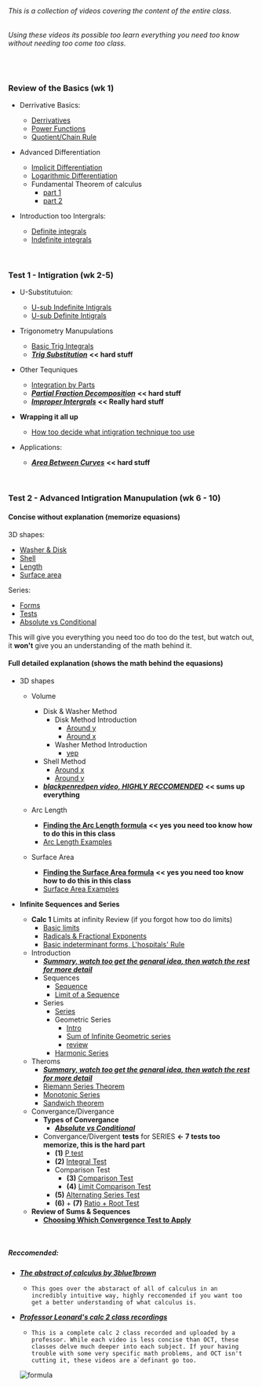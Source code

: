 <br/>

###### This is a collection of videos covering the content of the entire class.
###### Using these videos its possible too learn everything you need too know without needing too come too class.

<br/>

### Review of the Basics (wk 1)
+ Derrivative Basics:
    + [Derrivatives](https://www.youtube.com/watch?v=5yfh5cf4-0w)
    + [Power Functions](https://www.youtube.com/watch?v=9Yz-RCdS2Tg)
    + [Quotient/Chain Rule](https://youtu.be/lEj3dzj2Doc)

+ Advanced Differentiation
    + [Implicit Differentiation](https://www.youtube.com/watch?v=xbviQHhU1rA)
    + [Logarithmic Differentiation](https://www.youtube.com/watch?v=Dp9sgIvaKPk)
    + Fundamental Theorem of calculus
        + [part 1](https://www.youtube.com/watch?v=aeB5BWY0RlE)
        + [part 2](https://www.youtube.com/watch?v=ns8N1UuXl4w)

+ Introduction too Intergrals:
    + [Definite integrals](https://www.youtube.com/watch?v=Gc3QvUB0PkI)
    + [Indefinite integrals](https://www.youtube.com/watch?v=JTFMeSCxgcA)
    
<br/>

### Test 1 - Intigration (wk 2-5)
* U-Substitutuion:
    * [U-sub Indefinite Intigrals](https://www.youtube.com/watch?v=IAh00vU3FSY)
    * [U-sub Definite Intigrals](https://www.youtube.com/watch?v=tM4RWc9ryx0)

* Trigonometry Manupulations
    * [Basic Trig Integrals](https://www.youtube.com/watch?v=flvhNBoOsiA)
    * [***Trig Substitution***](https://www.youtube.com/watch?v=gJdeJ1CoFnU) **<< hard stuff**
  
* Other Tequniques
    * [Integration by Parts](https://www.youtube.com/watch?v=tGu-764KHCk)
    * [***Partial Fraction Decomposition***](https://www.youtube.com/watch?v=r5MIraVUVUA) **<< hard stuff**
    * [***Improper Intergrals***](https://www.youtube.com/watch?v=d_CnAKmQOKE) **<< Really hard stuff**
    
* **Wrapping it all up**
    * [How too decide what intigration technique too use](https://www.youtube.com/watch?v=M5MaGUO0JDs)
    

* Applications:
    * [***Area Between Curves***](https://www.youtube.com/watch?v=ltxdcegn8xc) **<< hard stuff**


<br/>

### Test 2 - Advanced Intigration Manupulation (wk 6 - 10)
#### Concise without explanation (memorize equasions)
3D shapes:
* [Washer & Disk](https://youtu.be/j5WKJGBqmiI)
* [Shell](https://youtu.be/fE6vmorV-rA)
* [Length](https://youtu.be/DNDAwWIL5FY)
* [Surface area](https://youtu.be/lQM-0Nqs9Pg)

Series:
* [Forms](https://youtu.be/-wvF8OQSMx8)
* [Tests](https://youtu.be/0YeON4p0ogw)
* [Absolute vs Conditional](https://youtu.be/FPK6LO1iiXc)

This will give you everything you need too do too do the test, but watch out, it **won't** give you an understanding of the math behind it.

#### Full detailed explanation (shows the math behind the equasions)
* 3D shapes
    * Volume
        * Disk & Washer Method
            * Disk Method Introduction
                * [Around y](https://www.youtube.com/watch?v=btGaOTXxXs8)
                * [Around x](https://www.youtube.com/watch?v=43AS7bPUORc)
            * Washer Method Introduction
                * [yep](https://www.youtube.com/watch?v=vhMl755vR5Q)
        * Shell Method
            * [Around x](https://www.youtube.com/watch?v=R-Qu3QWOEiA)
            * [Around y](https://www.youtube.com/watch?v=6Ozz3J-LRrY)
        * [***blackpenredpen video, HIGHLY RECCOMENDED***](https://www.youtube.com/watch?v=ydyXf01WNYA) **<< sums up everything**
        
    * Arc Length
        * [**Finding the Arc Length formula**](https://www.youtube.com/watch?v=pH-Omj-cMok) **<< yes you need too know how to do this in this class**
        * [Arc Length Examples](https://youtu.be/DNDAwWIL5FY)

    * Surface Area
        * [**Finding the Surface Area formula**](https://youtu.be/zUzan1Ma9nE) **<< yes you need too know how to do this in this class**
        * [Surface Area Examples](https://youtu.be/lQM-0Nqs9Pg)
    
* **Infinite Sequences and Series**
    * **Calc 1** Limits at infinity Review (if you forgot how too do limits)
        * [Basic limits](https://youtu.be/NmLljBAg82o)
        * [Radicals & Fractional Exponents](https://www.youtube.com/watch?v=sjLFl7Z8W_I)
        * [Basic indeterminant forms, L'hospitals' Rule](https://www.youtube.com/watch?v=thEnl_gCjXA)
    * Introduction
        * [***Summary, watch too get the genaral idea, then watch the rest for more detail***](https://www.youtube.com/watch?v=-wvF8OQSMx8)
        * Sequences
            * [Sequence](https://youtu.be/O4MdzWtOJto)
            * [Limit of a Sequence](https://youtu.be/Re1Mh60lXFs)
        * Series
            * [Series](https://youtu.be/wtlt1AU5bEI)
            * Geometric Series
                * [Intro](https://www.youtube.com/watch?v=-5kIBPR2Npk)
                * [Sum of Infinite Geometric series](https://youtu.be/jxRqRLMliPc)
                * [review](https://youtu.be/Gs1Qc8XKtqM)
            * [Harmonic Series](https://youtu.be/5ejmgwXVSqQ)
    * Theroms
        * [***Summary, watch too get the genaral idea, then watch the rest for more detail***](https://www.youtube.com/watch?v=0YeON4p0ogw)
        * [Riemann Series Theorem](https://youtu.be/6eL_6c8Tpao)
        * [Monotonic Series](https://www.youtube.com/watch?v=tHy3TXmZpF0)
        * [Sandwich theorem](https://youtu.be/WvxKwRcHGHg)
    * Convergance/Divergance
        * **Types of Convergance**
            * [***Absolute vs Conditional***](https://www.youtube.com/watch?v=FPK6LO1iiXc)
        * Convergance/Divergent **tests** for SERIES **<- 7 tests too memorize, this is the hard part**   
            * **(1)** [P test](https://www.youtube.com/watch?v=rwLkrGrugOk)
            * **(2)** [Integral Test](https://youtu.be/JHTS3WMU7aA)
            * Comparison Test
                * **(3)** [Comparison Test](https://youtu.be/GBBg3ntsUDI)
                * **(4)** [Limit Comparison Test](https://youtu.be/7xhd8kdQFic)
            * **(5)** [Alternating Series Test](https://youtu.be/-lD0skTnqFo)
            * **(6)** + **(7)** [Ratio + Root Test](https://youtu.be/we9xfbR8SwQ)
    * **Review of Sums & Sequences**
        * [**Choosing Which Convergence Test to Apply**](https://youtu.be/0wefqjpQyKM)
   
</br>

##### Reccomended:
* [***The abstract of calculus by 3blue1brown***](https://www.youtube.com/playlist?list=PLZHQObOWTQDMsr9K-rj53DwVRMYO3t5Yr)
    * ``This goes over the abstaract of all of calculus in an incredibly intuitive way, highly reccomended if you want too get a better understanding of what calculus is.``

* [***Professor Leonard's calc 2 class recordings***](https://www.youtube.com/playlistlist=PLDesaqWTN6EQ2J4vgsN1HyBeRADEh4Cw-)
    * ``This is a complete calc 2 class recorded and uploaded by a professor. While each video is less concise than OCT, these classes delve much deeper into each subject. If your having trouble with some very specific math problems, and OCT isn't cutting it, these videos are a`definant go too.``
    
    ![formula](https://render.githubusercontent.com/render/math?math=e^{i%20\pi}%20=%20-1)
